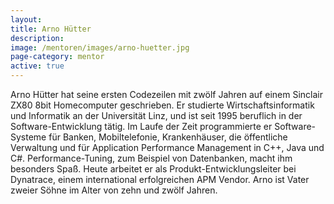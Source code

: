 ```yaml
---
layout:
title: Arno Hütter
description: 
image: /mentoren/images/arno-huetter.jpg
page-category: mentor
active: true
---
```


Arno Hütter hat seine ersten Codezeilen mit zwölf Jahren auf einem Sinclair ZX80 8bit Homecomputer geschrieben. Er studierte Wirtschaftsinformatik und Informatik an der Universität Linz, und ist seit 1995 beruflich in der Software-Entwicklung tätig. Im Laufe der Zeit programmierte er Software-Systeme für Banken, Mobiltelefonie, Krankenhäuser, die öffentliche Verwaltung und für Application Performance Management in C++, Java und C#. Performance-Tuning, zum Beispiel von Datenbanken, macht ihm besonders Spaß. Heute arbeitet er als Produkt-Entwicklungsleiter bei Dynatrace, einem international erfolgreichen APM Vendor. Arno ist Vater zweier Söhne im Alter von zehn und zwölf Jahren.
